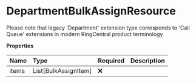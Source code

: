 # DepartmentBulkAssignResource

Please note that legacy 'Department' extension type corresponds to 'Call Queue' extensions in modern RingCentral product terminology

**Properties**

| Name  | Type                 | Required | Description |
| :---- | :------------------- | :------- | :---------- |
| items | List[BulkAssignItem] | ❌       |             |

<!-- This file was generated by liblab | https://liblab.com/ -->
